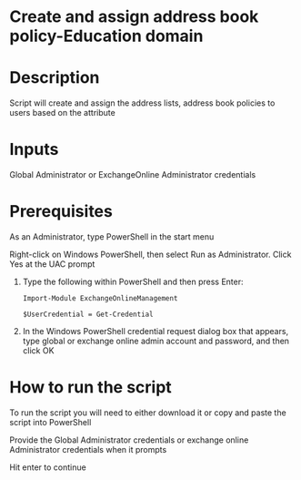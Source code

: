 # Create and assign address book policy-Education domain

# Description

Script will create and assign the address lists, address book policies to users based on the attribute

# Inputs
Global Administrator or ExchangeOnline Administrator credentials 

# Prerequisites
As an Administrator, type PowerShell in the start menu

Right-click on Windows PowerShell, then select Run as Administrator. Click Yes at the UAC prompt
1.	Type the following within PowerShell and then press Enter:

     `Import-Module ExchangeOnlineManagement`
     
     `$UserCredential = Get-Credential`

2. In the Windows PowerShell credential request dialog box that appears, type global or exchange online admin account and password, and then click OK
 
# How to run the script
To run the script you will need to either download it or copy and paste the script into PowerShell

Provide the Global Administrator credentials or exchange online Administrator credentials when it prompts

Hit enter to continue
